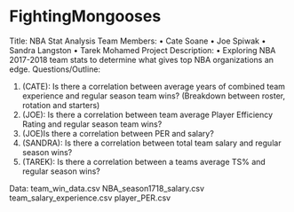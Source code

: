# FightingMongooses

Title: NBA Stat Analysis
Team Members:
•	Cate Soane
•	Joe Spiwak
•	Sandra Langston
•	Tarek Mohamed
Project Description:
•	Exploring NBA 2017-2018 team stats to determine what gives top NBA organizations an edge.
Questions/Outline:
1.	(CATE): Is there a correlation between average years of combined team experience and regular season team wins? (Breakdown between roster, rotation and starters)
2.	 (JOE): Is there a correlation between team average Player Efficiency Rating and regular season team wins? 
3.	(JOE)Is there a correlation between PER and salary?
4.	(SANDRA): Is there a correlation between total team salary and regular season wins?
5.	(TAREK): Is there a correlation between a teams average TS% and regular season wins?


Data:
team_win_data.csv
NBA_season1718_salary.csv
team_salary_experience.csv
player_PER.csv
